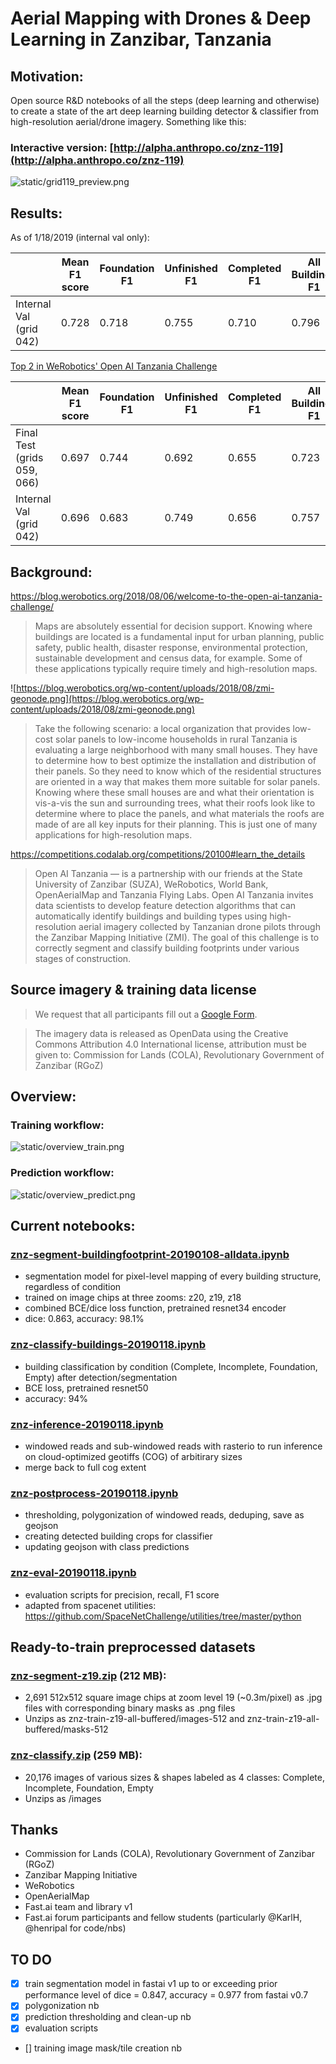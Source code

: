 # Aerial Mapping with Drones & Deep Learning in Zanzibar, Tanzania

## Motivation:

Open source R&D notebooks of all the steps (deep learning and otherwise) to create a state of the art deep learning building detector & classifier from high-resolution aerial/drone imagery. Something like this: 

### Interactive version: [http://alpha.anthropo.co/znz-119](http://alpha.anthropo.co/znz-119)
![static/grid119_preview.png](static/grid119_preview.png)

## Results:

As of 1/18/2019 (internal val only):

|                             | Mean F1 score | Foundation F1 | Unfinished F1 | Completed F1 | All Buildings F1 |
|-----------------------------|---------------|---------------|---------------|--------------|------------------|
| Internal Val (grid 042)     | 0.728         | 0.718         | 0.755         | 0.710        | 0.796            |


[Top 2 in WeRobotics' Open AI Tanzania Challenge](https://blog.werobotics.org/2018/12/06/announcing-the-winners-of-the-open-ai-tanzania-challenge/)


|                             | Mean F1 score | Foundation F1 | Unfinished F1 | Completed F1 | All Buildings F1 |
|-----------------------------|---------------|---------------|---------------|--------------|------------------|
| Final Test (grids 059, 066) | 0.697         | 0.744         | 0.692         | 0.655        | 0.723            |
| Internal Val (grid 042)     | 0.696         | 0.683         | 0.749         | 0.656        | 0.757            |



## Background:

https://blog.werobotics.org/2018/08/06/welcome-to-the-open-ai-tanzania-challenge/

> Maps are absolutely essential for decision support. Knowing where buildings are located is a fundamental input for urban planning, public safety, public health, disaster response, environmental protection, sustainable development and census data, for example. Some of these applications typically require timely and high-resolution maps.

![https://blog.werobotics.org/wp-content/uploads/2018/08/zmi-geonode.png](https://blog.werobotics.org/wp-content/uploads/2018/08/zmi-geonode.png)

> Take the following scenario: a local organization that provides low-cost solar panels to low-income households in rural Tanzania is evaluating a large neighborhood with many small houses. They have to determine how to best optimize the installation and distribution of their panels. So they need to know which of the residential structures are oriented in a way that makes them more suitable for solar panels. Knowing where these small houses are and what their orientation is vis-a-vis the sun and surrounding trees, what their roofs look like to determine where to place the panels, and what materials the roofs are made of are all key inputs for their planning. This is just one of many applications for high-resolution maps.



https://competitions.codalab.org/competitions/20100#learn_the_details
> Open AI Tanzania — is a partnership with our friends at the State University of Zanzibar (SUZA), WeRobotics, World Bank, OpenAerialMap and Tanzania Flying Labs. Open AI Tanzania invites data scientists to develop feature detection algorithms that can automatically identify buildings and building types using high-resolution aerial imagery collected by Tanzanian drone pilots through the Zanzibar Mapping Initiative (ZMI). The goal of this challenge is to correctly segment and classify building footprints under various stages of construction.


## Source imagery & training data license

> We request that all participants fill out a [Google Form](https://docs.google.com/forms/d/e/1FAIpQLSewpoY650nUHyl5kobIWl68Msk2QFBEC8XFCAV6lZSwbVdqUw/viewform).

> The imagery data is released as OpenData using the Creative Commons Attribution 4.0 International license, attribution must be given to: Commission for Lands (COLA), Revolutionary Government of Zanzibar (RGoZ)

## Overview:

### Training workflow:

![static/overview_train.png](static/overview_train.png)

### Prediction workflow:

![static/overview_predict.png](static/overview_predict.png)

## Current notebooks:

### [znz-segment-buildingfootprint-20190108-alldata.ipynb](znz-segment-buildingfootprint-20190108-alldata.ipynb)

- segmentation model for pixel-level mapping of every building structure, regardless of condition 
- trained on image chips at three zooms: z20, z19, z18
- combined BCE/dice loss function, pretrained resnet34 encoder
- dice: 0.863, accuracy: 98.1%

### [znz-classify-buildings-20190118.ipynb](znz-classify-buildings-20190118.ipynb)

- building classification by condition (Complete, Incomplete, Foundation, Empty) after detection/segmentation
- BCE loss, pretrained resnet50
- accuracy: 94%

### [znz-inference-20190118.ipynb](znz-inference-20190118.ipynb)

- windowed reads and sub-windowed reads with rasterio to run inference on cloud-optimized geotiffs (COG) of arbitirary sizes
- merge back to full cog extent

### [znz-postprocess-20190118.ipynb](znz-postprocess-20190118.ipynb)

- thresholding, polygonization of windowed reads, deduping, save as geojson
- creating detected building crops for classifier
- updating geojson with class predictions

### [znz-eval-20190118.ipynb](znz-eval-20190118.ipynb)

- evaluation scripts for precision, recall, F1 score
- adapted from spacenet utilities: https://github.com/SpaceNetChallenge/utilities/tree/master/python

## Ready-to-train preprocessed datasets

### [znz-segment-z19.zip](https://www.dropbox.com/s/v1zvgrv06alogkk/znz-segment-z19.zip?dl=0) (212 MB):

- 2,691 512x512 square image chips at zoom level 19 (~0.3m/pixel) as .jpg files with corresponding binary masks as .png files
- Unzips as znz-train-z19-all-buffered/images-512 and znz-train-z19-all-buffered/masks-512

### [znz-classify.zip](https://www.dropbox.com/s/9ge0a2kpuv0a0lk/znz-classify.zip?dl=0) (259 MB):  

- 20,176 images of various sizes & shapes labeled as 4 classes: Complete, Incomplete, Foundation, Empty
- Unzips as /images 


## Thanks

- Commission for Lands (COLA), Revolutionary Government of Zanzibar (RGoZ)
- Zanzibar Mapping Initiative
- WeRobotics
- OpenAerialMap
- Fast.ai team and library v1
- Fast.ai forum participants and fellow students (particularly @KarlH, @henripal for code/nbs)

## TO DO

- [x] train segmentation model in fastai v1 up to or exceeding prior performance level of dice = 0.847, accuracy = 0.977 from fastai v0.7
- [x] polygonization nb
- [x] prediction thresholding and clean-up nb
- [x] evaluation scripts

- [] training image mask/tile creation nb